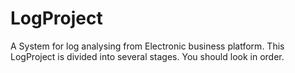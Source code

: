 # LogProject
A System for log analysing from Electronic business platform.
This LogProject is divided into several stages.
You should look in order.
